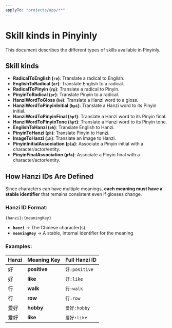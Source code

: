 ```yaml
---
applyTo: "projects/app/**"
---
```


# Skill kinds in Pinyinly

This document describes the different types of skills available in Pinyinly.

## Skill kinds

- **RadicalToEnglish (`re`)**: Translate a radical to English.
- **EnglishToRadical (`er`)**: Translate English to a radical.
- **RadicalToPinyin (`rp`)**: Translate a radical to Pinyin.
- **PinyinToRadical (`pr`)**: Translate Pinyin to a radical.
- **HanziWordToGloss (`he`)**: Translate a Hanzi word to a gloss.
- **HanziWordToPinyinInitial (`hpi`)**: Translate a Hanzi word to its Pinyin initial.
- **HanziWordToPinyinFinal (`hpf`)**: Translate a Hanzi word to its Pinyin final.
- **HanziWordToPinyinTone (`hpt`)**: Translate a Hanzi word to its Pinyin tone.
- **EnglishToHanzi (`eh`)**: Translate English to Hanzi.
- **PinyinToHanzi (`ph`)**: Translate Pinyin to Hanzi.
- **ImageToHanzi (`ih`)**: Translate an image to Hanzi.
- **PinyinInitialAssociation (`pia`)**: Associate a Pinyin initial with a character/actor/entity.
- **PinyinFinalAssociation (`pfa`)**: Associate a Pinyin final with a character/actor/entity.

## How Hanzi IDs Are Defined

Since characters can have multiple meanings, **each meaning must have a stable identifier** that
remains consistent even if glosses change.

### **Hanzi ID Format:**

```
{hanzi}:{meaningKey}
```

- **`hanzi`** → The Chinese character(s)
- **`meaningKey`** → A stable, internal identifier for the meaning

### **Examples:**

| Hanzi | Meaning Key  | Full Hanzi ID |
| ----- | ------------ | ------------- |
| 好    | **positive** | `好:positive` |
| 好    | **like**     | `好:like`     |
| 行    | **walk**     | `行:walk`     |
| 行    | **row**      | `行:row`      |
| 爱好  | **hobby**    | `爱好:hobby`  |
| 爱好  | **like**     | `爱好:like`   |
